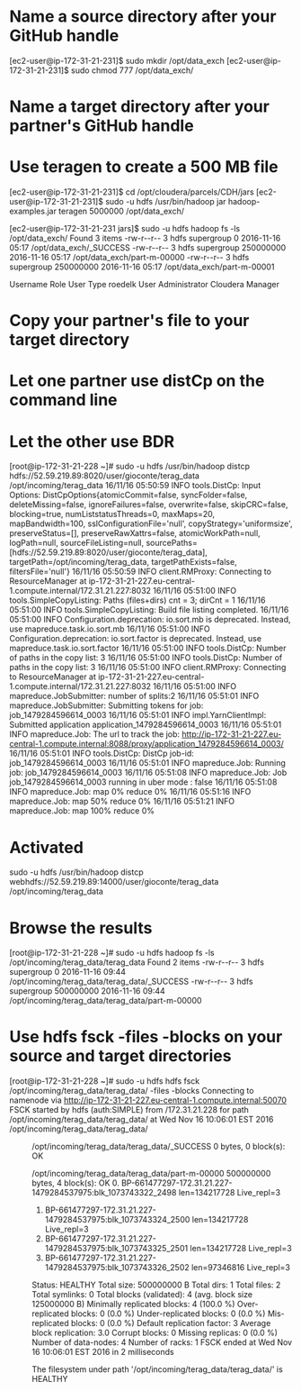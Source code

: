 # Name a source directory after your GitHub handle
[ec2-user@ip-172-31-21-231]$ sudo mkdir /opt/data_exch
[ec2-user@ip-172-31-21-231]$ sudo chmod 777 /opt/data_exch/

# Name a target directory after your partner's GitHub handle

# Use teragen to create a 500 MB file
[ec2-user@ip-172-31-21-231]$ cd /opt/cloudera/parcels/CDH/jars
[ec2-user@ip-172-31-21-231]$ sudo -u hdfs /usr/bin/hadoop jar hadoop-examples.jar teragen 5000000 /opt/data_exch/

[ec2-user@ip-172-31-21-231 jars]$ sudo -u hdfs hadoop fs -ls /opt/data_exch/
Found 3 items
-rw-r--r--   3 hdfs supergroup         0 2016-11-16 05:17 /opt/data_exch/_SUCCESS
-rw-r--r--   3 hdfs supergroup 250000000 2016-11-16 05:17 /opt/data_exch/part-m-00000
-rw-r--r--   3 hdfs supergroup 250000000 2016-11-16 05:17 /opt/data_exch/part-m-00001

Username	Role					User Type
roedelk 	User Administrator 		Cloudera Manager 

# Copy your partner's file to your target directory
#    Let one partner use distCp on the command line
#    Let the other use BDR
    
[root@ip-172-31-21-228 ~]# sudo -u hdfs /usr/bin/hadoop distcp hdfs://52.59.219.89:8020/user/gioconte/terag_data /opt/incoming/terag_data
16/11/16 05:50:59 INFO tools.DistCp: Input Options: DistCpOptions{atomicCommit=false, syncFolder=false, deleteMissing=false, ignoreFailures=false, overwrite=false, skipCRC=false, blocking=true, numListstatusThreads=0, maxMaps=20, mapBandwidth=100, sslConfigurationFile='null', copyStrategy='uniformsize', preserveStatus=[], preserveRawXattrs=false, atomicWorkPath=null, logPath=null, sourceFileListing=null, sourcePaths=[hdfs://52.59.219.89:8020/user/gioconte/terag_data], targetPath=/opt/incoming/terag_data, targetPathExists=false, filtersFile='null'}
16/11/16 05:50:59 INFO client.RMProxy: Connecting to ResourceManager at ip-172-31-21-227.eu-central-1.compute.internal/172.31.21.227:8032
16/11/16 05:51:00 INFO tools.SimpleCopyListing: Paths (files+dirs) cnt = 3; dirCnt = 1
16/11/16 05:51:00 INFO tools.SimpleCopyListing: Build file listing completed.
16/11/16 05:51:00 INFO Configuration.deprecation: io.sort.mb is deprecated. Instead, use mapreduce.task.io.sort.mb
16/11/16 05:51:00 INFO Configuration.deprecation: io.sort.factor is deprecated. Instead, use mapreduce.task.io.sort.factor
16/11/16 05:51:00 INFO tools.DistCp: Number of paths in the copy list: 3
16/11/16 05:51:00 INFO tools.DistCp: Number of paths in the copy list: 3
16/11/16 05:51:00 INFO client.RMProxy: Connecting to ResourceManager at ip-172-31-21-227.eu-central-1.compute.internal/172.31.21.227:8032
16/11/16 05:51:00 INFO mapreduce.JobSubmitter: number of splits:2
16/11/16 05:51:01 INFO mapreduce.JobSubmitter: Submitting tokens for job: job_1479284596614_0003
16/11/16 05:51:01 INFO impl.YarnClientImpl: Submitted application application_1479284596614_0003
16/11/16 05:51:01 INFO mapreduce.Job: The url to track the job: http://ip-172-31-21-227.eu-central-1.compute.internal:8088/proxy/application_1479284596614_0003/
16/11/16 05:51:01 INFO tools.DistCp: DistCp job-id: job_1479284596614_0003
16/11/16 05:51:01 INFO mapreduce.Job: Running job: job_1479284596614_0003
16/11/16 05:51:08 INFO mapreduce.Job: Job job_1479284596614_0003 running in uber mode : false
16/11/16 05:51:08 INFO mapreduce.Job:  map 0% reduce 0%
16/11/16 05:51:16 INFO mapreduce.Job:  map 50% reduce 0%
16/11/16 05:51:21 INFO mapreduce.Job:  map 100% reduce 0%

# Activated
sudo -u hdfs /usr/bin/hadoop distcp webhdfs://52.59.219.89:14000/user/gioconte/terag_data /opt/incoming/terag_data

# Browse the results
[root@ip-172-31-21-228 ~]# sudo -u hdfs hadoop fs -ls /opt/incoming/terag_data/terag_data
Found 2 items
-rw-r--r--   3 hdfs supergroup          0 2016-11-16 09:44 /opt/incoming/terag_data/terag_data/_SUCCESS
-rw-r--r--   3 hdfs supergroup  500000000 2016-11-16 09:44 /opt/incoming/terag_data/terag_data/part-m-00000

# Use hdfs fsck <path> -files -blocks on your source and target directories
[root@ip-172-31-21-228 ~]# sudo -u hdfs hdfs fsck /opt/incoming/terag_data/terag_data/ -files -blocks
Connecting to namenode via http://ip-172-31-21-227.eu-central-1.compute.internal:50070
FSCK started by hdfs (auth:SIMPLE) from /172.31.21.228 for path /opt/incoming/terag_data/terag_data/ at Wed Nov 16 10:06:01 EST 2016
/opt/incoming/terag_data/terag_data/ <dir>
/opt/incoming/terag_data/terag_data/_SUCCESS 0 bytes, 0 block(s):  OK

/opt/incoming/terag_data/terag_data/part-m-00000 500000000 bytes, 4 block(s):  OK
0. BP-661477297-172.31.21.227-1479284537975:blk_1073743322_2498 len=134217728 Live_repl=3
1. BP-661477297-172.31.21.227-1479284537975:blk_1073743324_2500 len=134217728 Live_repl=3
2. BP-661477297-172.31.21.227-1479284537975:blk_1073743325_2501 len=134217728 Live_repl=3
3. BP-661477297-172.31.21.227-1479284537975:blk_1073743326_2502 len=97346816 Live_repl=3

Status: HEALTHY
 Total size:    500000000 B
 Total dirs:    1
 Total files:   2
 Total symlinks:                0
 Total blocks (validated):      4 (avg. block size 125000000 B)
 Minimally replicated blocks:   4 (100.0 %)
 Over-replicated blocks:        0 (0.0 %)
 Under-replicated blocks:       0 (0.0 %)
 Mis-replicated blocks:         0 (0.0 %)
 Default replication factor:    3
 Average block replication:     3.0
 Corrupt blocks:                0
 Missing replicas:              0 (0.0 %)
 Number of data-nodes:          4
 Number of racks:               1
FSCK ended at Wed Nov 16 10:06:01 EST 2016 in 2 milliseconds

The filesystem under path '/opt/incoming/terag_data/terag_data/' is HEALTHY
